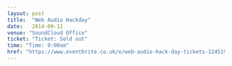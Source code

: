 ```yaml
---
layout: post
title:  "Web Audio Hackday"
date:   2014-09-12
venue: "SoundCloud Office"
ticket: "Ticket: Sold out"
time: "Time: 9:00am"
href: "https://www.eventbrite.co.uk/e/web-audio-hack-day-tickets-12451959145"
---
```

